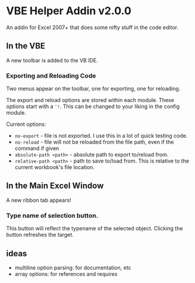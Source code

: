 # VBE Helper Addin v2.0.0
An addin for Excel 2007+ that does some nifty stuff in the code editor.

## In the VBE
A new toolbar is added to the VB IDE.

### Exporting and Reloading Code

Two menus appear on the toolbar, one for exporting, one for reloading.

The export and reload options are stored within each module. These options start with a `'!`.  This can be changed to your liking in the config module.

Current options:
* `no-export`            - file is not exported. I use this in a lot of quick testing code.
* `no-reload`            - file will not be reloaded from the file path, even if the command if given
* `absolute-path <path>` - absolute path to export to/reload from.
* `relative-path <path>` - path to save to/load from. This is relative to the current workbook's file location.

## In the Main Excel Window

A new ribbon tab appears!

### Type name of selection button.
This button will reflect the typename of the selected object.  Clicking the button refreshes the target.

## ideas
* multiline option parsing: for documentation, etc
* array options: for references and requires
